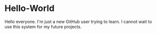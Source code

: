 # Hello-World

Hello everyone. I'm just a new GitHub user trying to learn.
I cannot wait to use this system for my future projects.
